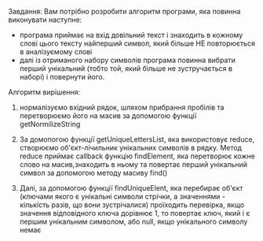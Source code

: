 Завдання: Вам потрібно розробити алгоритм програми, яка повинна виконувати
наступне:

- програма приймає на вхід довільний текст і знаходить в кожному слові цього
  тексту найперший символ, який більше НЕ повторюється в аналізуємому слові
- далі із отриманого набору символів програма повинна вибрати перший унікальний
  (тобто той, який більше не зустручається в наборі) і повернути його.

Алгоритм вирішення:

1. нормалізуємо вхідний рядок, шляхом прибрання пробілів та перетворюємо його на
   масив за допомогою функції getNormilizeString

2. За домопогою функції getUniqueLettersList, яка використовує reduce, створюємо
   об'єкт-лічильник унікальних символів в рядку. Метод reduce приймає callback
   функцію findElement, яка перетворює кожне слово на масив,знаxодить в ньому та
   повертає перший унікальний символ за допомогою методу масиву find()

3. Далі, за допомогою функції findUniqueElent, яка перебирає об'єкт (ключами
   якого є унікальні символи стрічки, а значеннями - кількість разів, що вони
   зустрічалися) проїходить перевірка, якщо значення відповідного ключа дорівнює
   1, то повертає ключ, який і є першим унікальним символом, або null, якщо
   унікального символу немає

